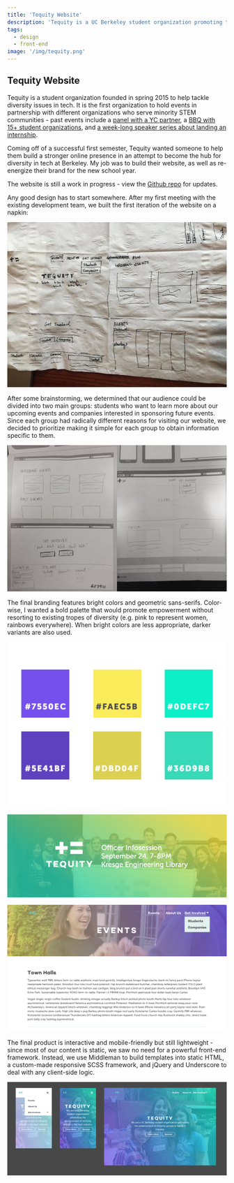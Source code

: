 ```yaml
---
title: 'Tequity Website'
description: 'Tequity is a UC Berkeley student organization promoting the advancement of minority groups in the tech industry.'
tags:
  - design
  - front-end
image: '/img/tequity.png'
---
```


## Tequity Website 

Tequity is a student organization founded in spring 2015 to help tackle diversity issues in tech. It is the first organization to hold events in partnership with different organizations who serve minority STEM communities - past events include a [panel with a YC partner](https://www.facebook.com/events/437230253097261/), a [BBQ with 15+ student organizations](https://www.facebook.com/events/1651575261737423/), and [a week-long speaker series about landing an internship](https://www.facebook.com/events/666401636793258/).

Coming off of a successful first semester, Tequity wanted someone to help them build a stronger online presence in an attempt to become the hub for diversity in tech at Berkeley. My job was to build their website, as well as re-energize their brand for the new school year.

The website is still a work in progress - view the [Github repo](https://github.com/Tequity/tequity.github.io) for updates.

Any good design has to start somewhere. After my first meeting with the existing development team, we built the first iteration of the website on a napkin:

![Tequity napkin mockup](/img/tequity-1.jpg)

After some brainstorming, we determined that our audience could be divided into two main groups: students who want to learn more about our upcoming events and companies interested in sponsoring future events. Since each group had radically different reasons for visiting our website, we decided to prioritize making it simple for each group to obtain information specific to them.

![Higher-res mockups](/img/tequity-2.jpg)

The final branding features bright colors and geometric sans-serifs. Color-wise, I wanted a bold palette that would promote empowerment without resorting to existing tropes of diversity (e.g. pink to represent women, rainbows everywhere). When bright colors are less appropriate, darker variants are also used.

![Colors](/img/tequity-3.png)

![Colors](/img/tequity-4.png)

![Colors](/img/tequity-5.png)

The final product is interactive and mobile-friendly but still lightweight - since most of our content is static, we saw no need for a powerful front-end framework. Instead, we use Middleman to build templates into static HTML, a custom-made responsive SCSS framework, and jQuery and Underscore to deal with any client-side logic.

![Colors](/img/tequity-6.png)
